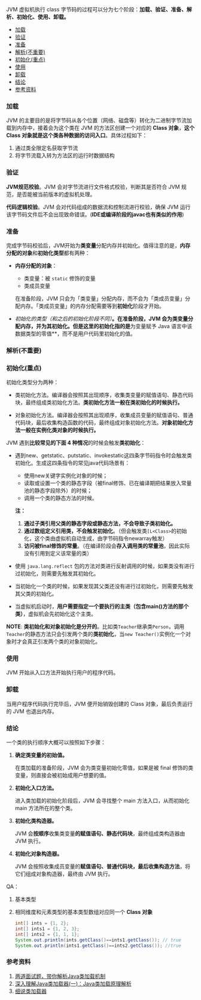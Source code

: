 JVM 虚拟机执行 class 字节码的过程可以分为七个阶段：**加载、验证、准备、解析、初始化、使用、卸载。**



* [加载](#加载)
* [验证](#验证)
* [准备](#准备)
* [解析(不重要)](#解析不重要)
* [初始化(重点)](#初始化重点)
* [使用](#使用)
* [卸载](#卸载)
* [结论](#结论)
* [参考资料](#参考资料)



### 加载

JVM 的主要目的是将字节码从各个位置（网络、磁盘等）转化为二进制字节流加载到内存中，接着会为这个类在 JVM 的方法区创建一个对应的 **Class 对象**，**这个 Class 对象就是这个类各种数据的访问入口**。具体过程如下：

1. 通过类全限定名获取字节流
2. 将字节流载入转为方法区的运行时数据结构



### 验证

**JVM规范校验**。JVM 会对字节流进行文件格式校验，判断其是否符合 JVM 规范，是否能被当前版本的虚拟机处理。

**代码逻辑校验**。JVM 会对代码组成的数据流和控制流进行校验，确保 JVM 运行该字节码文件后不会出现致命错误。(**IDE或编译阶段的javac也有类似的作用**)



### 准备

完成字节码校验后，JVM开始为**类变量**分配内存并初始化。值得注意的是，**内存分配的对象**和**初始化类型**都有两种：

+ **内存分配的对象**：

    + 类变量：被 `static` 修饰的变量
    + 类成员变量

    在准备阶段，JVM 只会为「类变量」分配内存，而不会为「类成员变量」分配内存。「类成员变量」的内存分配需要等到**初始化**阶段才开始。

+ **初始化的类型*（和之后的初始化阶段不同）***。在准备阶段，JVM 会为类变量分配内存，并为其初始化。但是这里的初始化指的是**为变量赋予 Java 语言中该数据类型的零值**，而不是用户代码里初始化的值。



### 解析(不重要)



### 初始化(重点)

初始化类型分为两种：

- 类初始化方法。编译器会按照其出现顺序，收集类变量的赋值语句、静态代码块，最终组成类初始化方法。**类初始化方法一般在类初始化的时候执行。**

- 对象初始化方法。编译器会按照其出现顺序，收集成员变量的赋值语句、普通代码块，最后收集构造函数的代码，最终组成对象初始化方法。**对象初始化方法一般在实例化类对象的时候执行。**

JVM 遇到**比较常见的下面 4 种情况**的时候会触发**类初始化**：

+ 遇到new、getstatic、putstatic、invokestatic这四条字节码指令时会触发类初始化。生成这四条指令的常见java代码场景有：

    + 使用new关键字实例化对象的时候；
    + 读取或设置一个类的静态字段（被final修饰、已在编译期把结果放入常量池的静态字段除外）的时候；
    + 调用一个类的静态方法的时候。

    **注：**

    1. **通过子类引用父类的静态字段或静态方法，不会导致子类初始化。**
    2. **通过数组定义引用类，不会触发初始化**。（但会触发类`[L<Class>`的初始化，这个类由虚拟机自动生成，由字节码指令newarray触发）
    3. **访问被final修饰的常量**。（在编译阶段会**存入调用类的常量池**，因此实际没有引用到定义该常量的类）

+ 使用 `java.lang.reflect` 包的方法对类进行反射调用的时候，如果类没有进行过初始化，则需要先触发其初始化。

+ 当初始化一个类的时候，如果发现其父类还没有进行过初始化，则需要先触发其父类的初始化。

+ 当虚拟机启动时，**用户需要指定一个要执行的主类（包含main()方法的那个类）**，虚拟机会先初始化这个主类。



**NOTE**: **类初始化和对象初始化是分开的**。比如类`Teacher`继承类`Person`，调用`Teacher`的静态方法只会引发两个类的**类初始化**，当`new Teacher()`实例化一个对象时才会真正引发两个类的对象初始化。



### 使用

JVM 开始从入口方法开始执行用户的程序代码。



### 卸载

当用户程序代码执行完毕后，JVM 便开始销毁创建的 Class 对象，最后负责运行的 JVM 也退出内存。



### 结论

一个类的执行顺序大概可以按照如下步骤：

1. **确定类变量的初始值。**

    在类加载的准备阶段，JVM 会为类变量初始化零值，如果是被 final 修饰的类变量，则直接会被初始成用户想要的值。

2. **初始化入口方法。**

    进入类加载的初始化阶段后，JVM 会寻找整个 main 方法入口，从而初始化 main 方法所在的整个类。

3. **初始化类构造器。**

    JVM 会**按顺序**收集类变量**的赋值语句、静态代码块**，最终组成类构造器由 JVM 执行。

4. **初始化对象构造器。**

    JVM 会按照收集成员变量的**赋值语句、普通代码块，最后收集构造方法**，将它们组成对象构造器，最终由 JVM 执行。



QA：

1. 基本类型

2. 相同维度和元素类型的基本类型数组对应同一个 **Class 对象**

    ```java
    int[] ints = {1, 2};
    int[] ints1 = {1, 2, 3};
    int[] ints2 = {1, 1, 1};
    System.out.println(ints.getClass()==ints1.getClass()); // true
    System.out.println(ints1.getClass()==ints2.getClass()); //true
    ```

    

### 参考资料

1. [两道面试题，带你解析Java类加载机制](https://www.cnblogs.com/chanshuyi/p/the_java_class_load_mechamism.html)
2. [深入理解Java类加载器(一)：Java类加载原理解析](https://blog.csdn.net/justloveyou_/article/details/72217806)
3. [细说类加载器](https://zhuanlan.zhihu.com/p/41672523)